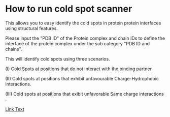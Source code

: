 ﻿# How to run cold spot scanner 

This allows you to easy identify the cold spots in protein protein interfaces using structural features.

Please input the "PDB ID" of the Protein complex and chain IDs to define the interface of the protein complex under the sub category "PDB ID and chains".

This will identify cold spots using three scenarios.

(I) Cold Spots at positions that do not interact with the binding partner.

(II) Cold spots at positions that exhibit unfavourable Charge-Hydrophobic
interactions.

(III) Cold spots at positions that exibit unfavorable Same charge
interactions .

[Link Text](https://colab.research.google.com/github/sagagugit/Cold-Spot-Scanner/blob/main/Cold_Spot_Scanner.ipynb)
